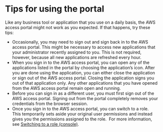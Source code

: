 # Tips for using the portal<a name="portaltips"></a>

Like any business tool or application that you use on a daily basis, the AWS access portal might not work as you expected\. If that happens, try these tips:
+ Occasionally, you may need to sign out and sign back in to the AWS access portal\. This might be necessary to access new applications that your administrator recently assigned to you\. This is not required, however, because all new applications are refreshed every hour\.
+ When you sign in to the AWS access portal, you can open any of the applications listed in the portal by choosing the application’s icon\. After you are done using the application, you can either close the application or sign out of the AWS access portal\. Closing the application signs you out of that application only\. Any other applications that you have opened from the AWS access portal remain open and running\. 
+ Before you can sign in as a different user, you must first sign out of the AWS access portal\. Signing out from the portal completely removes your credentials from the browser session\.
+ Once you sign in to the AWS access portal, you can switch to a role\. This temporarily sets aside your original user permissions and instead gives you the permissions assigned to the role\.  For more information, see [Switching to a role \(console\)](https://docs.aws.amazon.com/IAM/latest/UserGuide/id_roles_use_switch-role-console.html?icmpid=docs_iam_console)\.